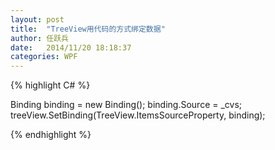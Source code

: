 ```yaml
---
layout: post
title:  "TreeView用代码的方式绑定数据"
author:	任跃兵
date:   2014/11/20 18:18:37 
categories: WPF
---
```





{% highlight C# %}

Binding binding = new Binding();
binding.Source = _cvs;
treeView.SetBinding(TreeView.ItemsSourceProperty, binding);

{% endhighlight %}